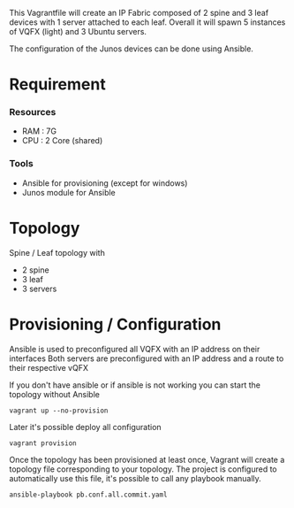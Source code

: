 
This Vagrantfile will create an IP Fabric composed of 2 spine and 3 leaf devices with 1 server attached to each leaf.
Overall it will spawn 5 instances of VQFX (light) and 3 Ubuntu servers.

The configuration of the Junos devices can be done using Ansible.
# Requirement
### Resources
 - RAM : 7G
 - CPU : 2 Core (shared)

### Tools
 - Ansible for provisioning (except for windows)
 - Junos module for Ansible

# Topology

Spine / Leaf topology with
- 2 spine
- 3 leaf
- 3 servers

# Provisioning / Configuration

Ansible is used to preconfigured all VQFX with an IP address on their interfaces
Both servers are preconfigured with an IP address and a route to their respective vQFX

If you don't have ansible or if ansible is not working you can start the topology without Ansible
```
vagrant up --no-provision
```

Later it's possible deploy all configuration
```
vagrant provision
```

Once the topology has been provisioned at least once, Vagrant will create a topology file corresponding to your topology.
The project is configured to automatically use this file, it's possible to call any playbook manually.  
```
ansible-playbook pb.conf.all.commit.yaml
```
